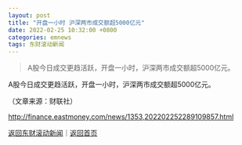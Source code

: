 ```yaml
---
layout: post
title: "开盘一小时 沪深两市成交额超5000亿元"
date: 2022-02-25 10:32:00 +0800
categories: emnews
tags: 东财滚动新闻
---
```

> A股今日成交更趋活跃，开盘一小时，沪深两市成交额超5000亿元。

<p>A股今日成交更趋活跃，开盘一小时，沪深两市成交额超5000亿元。</p><p class="em_media">（文章来源：财联社）</p>

<http://finance.eastmoney.com/news/1353,202202252289109857.html>

[返回东财滚动新闻](//finews.withounder.com/emnews/)｜[返回首页](//finews.withounder.com/)
